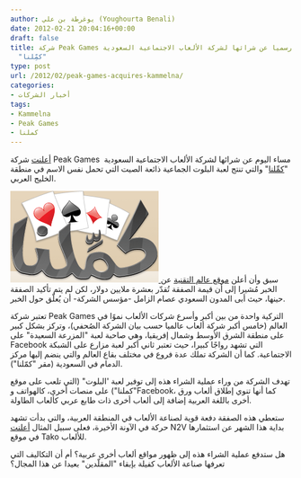 ```yaml
---
author: يوغرطة بن علي (Youghourta Benali)
date: 2012-02-21 20:04:16+00:00
draft: false
title: شركة Peak Games التركية تعلن رسميا عن شرائها لشركة الألعاب الاجتماعية السعودية
  "كمِّلنا"
type: post
url: /2012/02/peak-games-acquires-kammelna/
categories:
- أخبار الشركات
tags:
- Kammelna
- Peak Games
- كملنا
---
```


[أعلنت](http://www.peakgames.net/press-releases/2012/02/pg-arabic.html) شركة Peak Games  مساء اليوم عن شرائها لشركة الألعاب الاجتماعية السعودية "[كمِّلنا](http://www.kammelna.com/)" والتي تنتج لعبة البلوت الجماعية ذائعة الصيت التي تحمل نفس الاسم في منطقة الخليج العربي.




[![شعار كملنا](kammelna-logo.gif)
](kammelna-logo.gif)سبق وأن أعلن [موقع عالم التقنية](http://www.tech-wd.com/wd/2012/02/12/kammelna-acquired-by-social-games-company/) عن الخبر مُشيرا إلى أن قيمة الصفقة تُقدّر بعشرة ملايين دولار، لكن لم يتم تأكيد الصفقة حينها، حيث أبى المدون السعودي عصام الزامل -مؤسس الشركة- أن يُعلّق حول الخبر.




تعتبر شركة Peak Games التركية واحدة من بين أكبر وأسرع شركات الألعاب نموًا في العالم (خامس أكبر شركة ألعاب عالميا حسب بيان الشركة الصُحفي)، وتركز بشكل كبير على منطقة الشرق الأوسط وشمال إفريقيا، وهي صاحبة لعبة "المزرعة السعيدة" على Facebook التي تشهد رواجًا كبيرا، حيث تعتبر ثاني أكبر لعبة مزارع على الشبكة الاجتماعية. كما أن الشركة تملك عدة فروع في مختلف بقاع العالم والتي ينضم إليها مركز الدمام في السعودية (مقر "كمّلنا").




تهدف الشركة من وراء عملية الشراء هذه إلى توفير لعبة 'البلوت" (التي تلعب على موقع "كملنا") على منصات أخرى، كالهواتف وFacebook، كما أنها تنوي إطلاق ألعاب ورق أخرى باللغة العربية إضافة إلى ألعاب أخرى ذات طابع عربي كألعاب الطاولة.




ستعطي هذه الصفقة دفعة قوية لصناعة الألعاب في المنطقة العربية، والتي بدأت تشهد حركة في الآونة الأخيرة، فعلى سبيل المثال [أعلنت](../2012/02/n2v-gametako/) N2V بداية هذا الشهر عن استثمارها في موقع Tako للألعاب.




هل ستدفع عملية الشراء هذه إلى ظهور مواقع ألعاب أخرى عربية؟ أم أن التكاليف التي تعرفها صناعة الألعاب كفيلة بإبقاء "المقلّدين" بعيدا عن هذا المجال؟
